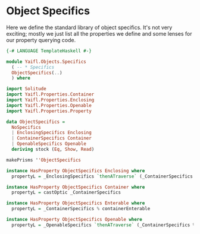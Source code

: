 # Object Specifics

Here we define the standard library of object specifics. It's not very exciting; mostly we just list all the properties we define and some lenses for our property querying code. 

```haskell file=src/Yaifl/Objects/Specifics.hs
{-# LANGUAGE TemplateHaskell #-}

module Yaifl.Objects.Specifics
  ( -- * Specifics
  ObjectSpecifics(..)
  ) where

import Solitude
import Yaifl.Properties.Container
import Yaifl.Properties.Enclosing
import Yaifl.Properties.Openable
import Yaifl.Properties.Property

data ObjectSpecifics =
  NoSpecifics
  | EnclosingSpecifics Enclosing
  | ContainerSpecifics Container 
  | OpenableSpecifics Openable
  deriving stock (Eq, Show, Read)

makePrisms ''ObjectSpecifics

instance HasProperty ObjectSpecifics Enclosing where
  propertyL = _EnclosingSpecifics `thenATraverse` (_ContainerSpecifics % containerEnclosing)

instance HasProperty ObjectSpecifics Container where
  propertyL = castOptic _ContainerSpecifics

instance HasProperty ObjectSpecifics Enterable where
  propertyL = _ContainerSpecifics % containerEnterable

instance HasProperty ObjectSpecifics Openable where
  propertyL = _OpenableSpecifics `thenATraverse` (_ContainerSpecifics % containerOpenable)

```

